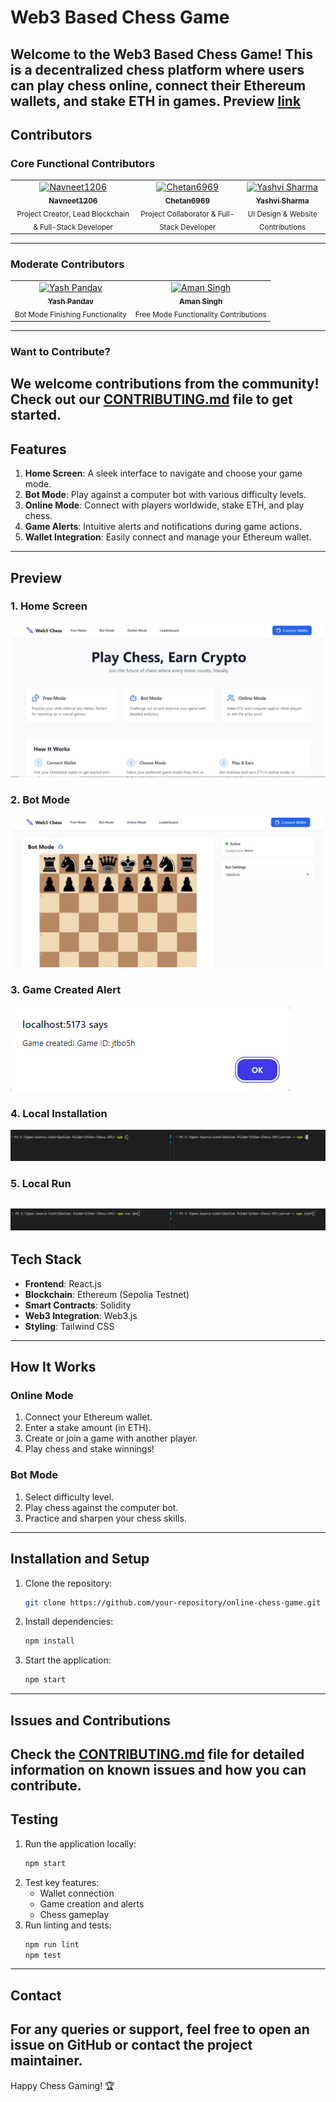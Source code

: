 # Web3 Based Chess Game
Welcome to the Web3 Based Chess Game! This is a decentralized chess platform where users can play chess online, connect their Ethereum wallets, and stake ETH in games.
Preview [link](https://web3-chess.netlify.app/)
---
## Contributors

### Core Functional Contributors
<table>
  <tr>
    <td align="center">
      <a href="https://github.com/Navneet1206">
        <img src="https://github.com/Navneet1206.png" width="100px;" alt="Navneet1206"/><br />
        <sub><b>Navneet1206</b></sub>
      </a><br />
      <sub>Project Creator, Lead Blockchain & Full-Stack Developer</sub>
    </td>
    <td align="center">
      <a href="https://github.com/Chetan6969">
        <img src="https://github.com/Chetan6969.png" width="100px;" alt="Chetan6969"/><br />
        <sub><b>Chetan6969</b></sub>
      </a><br />
      <sub>Project Collaborator & Full-Stack Developer</sub>
    </td>
    <td align="center">
      <a href="https://github.com/yashvisharma1204">
        <img src="https://github.com/yashvisharma1204.png" width="100px;" alt="Yashvi Sharma"/><br />
        <sub><b>Yashvi Sharma</b></sub>
      </a><br />
      <sub>UI Design & Website Contributions</sub>
    </td>
  </tr>
</table>

---

### Moderate Contributors
<table>
  <tr>
    <td align="center">
      <a href="https://github.com/yashpandav">
        <img src="https://github.com/yashpandav.png" width="100px;" alt="Yash Pandav"/><br />
        <sub><b>Yash Pandav</b></sub>
      </a><br />
      <sub>Bot Mode Finishing Functionality</sub>
    </td>
    <td align="center">
      <a href="https://github.com/Amansingh0807">
        <img src="https://github.com/Amansingh0807.png" width="100px;" alt="Aman Singh"/><br />
        <sub><b>Aman Singh</b></sub>
      </a><br />
      <sub>Free Mode Functionality Contributions</sub>
    </td>
  </tr>
</table>

---

### Want to Contribute?
We welcome contributions from the community! Check out our [CONTRIBUTING.md](https://github.com/Navneet1206/Ether-Chess-OTC/blob/main/CONTRIBUTING.md) file to get started.
---
## Features
1. **Home Screen**: A sleek interface to navigate and choose your game mode.
2. **Bot Mode**: Play against a computer bot with various difficulty levels.
3. **Online Mode**: Connect with players worldwide, stake ETH, and play chess.
4. **Game Alerts**: Intuitive alerts and notifications during game actions.
5. **Wallet Integration**: Easily connect and manage your Ethereum wallet.
---
## Preview
### 1. Home Screen
![Home Screen Preview](./MockDown%20images/Chess-home.png)
### 2. Bot Mode
![Bot Mode Preview](./MockDown%20images/Botmode.png)
### 3. Game Created Alert
![Game Created Alert Preview](./MockDown%20images/game%20created.png)
### 4. Local Installation
![Local Installation Preview](./MockDown%20images/local_install.png)
### 5. Local Run
![Local Run Preview](./MockDown%20images/local_run.png)
---
## Tech Stack
- **Frontend**: React.js
- **Blockchain**: Ethereum (Sepolia Testnet)
- **Smart Contracts**: Solidity
- **Web3 Integration**: Web3.js
- **Styling**: Tailwind CSS
---
## How It Works
### Online Mode
1. Connect your Ethereum wallet.
2. Enter a stake amount (in ETH).
3. Create or join a game with another player.
4. Play chess and stake winnings!
### Bot Mode
1. Select difficulty level.
2. Play chess against the computer bot.
3. Practice and sharpen your chess skills.
---
## Installation and Setup
1. Clone the repository:
   ```bash
   git clone https://github.com/your-repository/online-chess-game.git
   ```
2. Install dependencies:
   ```bash
   npm install
   ```
3. Start the application:
   ```bash
   npm start
   ```
---
## Issues and Contributions
Check the [CONTRIBUTING.md](https://github.com/Navneet1206/Ether-Chess-OTC/blob/main/CONTRIBUTING.md) file for detailed information on known issues and how you can contribute.
---
## Testing
1. Run the application locally:
   ```bash
   npm start
   ```
2. Test key features:
   - Wallet connection
   - Game creation and alerts
   - Chess gameplay
3. Run linting and tests:
   ```bash
   npm run lint
   npm test
   ```
---
## Contact
For any queries or support, feel free to open an issue on GitHub or contact the project maintainer.
---
Happy Chess Gaming! 🏆

